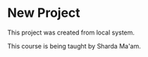 # New Project 

This project was created from local system.

This course is being  taught by Sharda Ma'am.